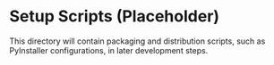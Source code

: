 # Setup Scripts (Placeholder)

This directory will contain packaging and distribution scripts, such as
PyInstaller configurations, in later development steps.
